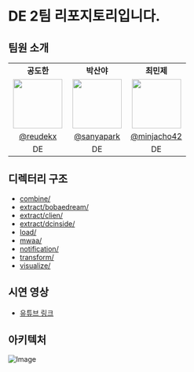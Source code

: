 # DE 2팀 리포지토리입니다.

## 팀원 소개

<table width="100%">
<tbody><tr>
    <td width="33.33%" align="center"><b>공도한</b></td>
    <td width="33.33%" align="center"><b>박산야</b></td>
    <td width="33.33%" align="center"><b>최민제</b></td>
</tr>
<tr>
    <td align="center"><a href="https://github.com/reudekx"><img src="https://github.com/reudekx.png" width="100" height="100" style="max-width: 100%;"></a></td>
    <td align="center"><a href="https://github.com/sanyapark"><img src="https://github.com/sanyapark.png" width="100" height="100" style="max-width: 100%;"></a></td>
    <td align="center"><a href="https://github.com/minjacho42"><img src="https://github.com/minjacho42.png" width="100" height="100" style="max-width: 100%;"></a></td>
</tr>
<tr>
    <td align="center"><a href="https://github.com/reudekx">@reudekx</a></td>
    <td align="center"><a href="https://github.com/sanyapark">@sanyapark</a></td>
    <td align="center"><a href="https://github.com/minjacho42">@minjacho42</a></td>
</tr>
<tr>
    <td align="center">DE</td>
    <td align="center">DE</td>
    <td align="center">DE</td>
</tr>
</tbody></table>

## 디렉터리 구조

* [combine/](combine)
* [extract/bobaedream/](extract/bobaedream)
* [extract/clien/](extract/clien)
* [extract/dcinside/](extract/dcinside)
* [load/](load)
* [mwaa/](mwaa)
* [notification/](notification)
* [transform/](transform)
* [visualize/](visualize)

## 시연 영상

* [유튜브 링크](www.youtube.com)

## 아키텍처

![Image](https://github.com/user-attachments/assets/a66f423b-1965-40a0-b149-cb2d4b69ae3c)
